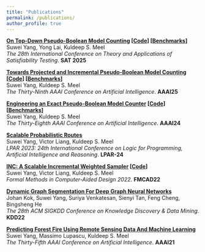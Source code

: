 ```yaml
---
title: "Publications"
permalink: /publications/
author_profile: true
---
```


<b>[On Top-Down Pseudo-Boolean Model Counting](https://arxiv.org/abs/2506.05232) [[Code](https://github.com/grab/pbmc)] [[Benchmarks](https://zenodo.org/records/15582933)]</b><br>
Suwei Yang, Yong Lai, Kuldeep S. Meel <br>
<i>The 28th International Conference on Theory and Applications of Satisfiability Testing</i>. <b>SAT 2025</b>

<b>[Towards Projected and Incremental Pseudo-Boolean Model Counting](https://arxiv.org/abs/2412.14485) [[Code](https://github.com/grab/pbcount)] [[Benchmarks](https://zenodo.org/records/14557331)]</b><br>
Suwei Yang, Kuldeep S. Meel <br>
<i>The Thirty-Ninth AAAI Conference on Artificial Intelligence</i>. <b>AAAI25</b>

<b>[Engineering an Exact Pseudo-Boolean Model Counter](https://arxiv.org/abs/2312.12341) [[Code](https://github.com/grab/pbcount)] [[Benchmarks](https://zenodo.org/records/10873359)]</b><br>
Suwei Yang, Kuldeep S. Meel <br>
<i>The Thirty-Eighth AAAI Conference on Artificial Intelligence</i>. <b>AAAI24</b>

<b>[Scalable Probabilistic Routes](https://arxiv.org/abs/2306.10736)</b><br>
Suwei Yang, Victor Liang, Kuldeep S. Meel <br>
<i>LPAR 2023: 24th International Conference on Logic for Programming, Artificial Intelligence and Reasoning</i>. <b>LPAR-24</b>

<b>[INC: A Scalable Incremental Weighted Sampler](https://arxiv.org/abs/2306.10824) [[Code](https://github.com/grab/inc-weighted-sampler)]</b><br>
Suwei Yang, Victor Liang, Kuldeep S. Meel <br>
<i>Formal Methods in Computer-Aided Design 2022</i>. <b>FMCAD22</b>

<b>[Dynamic Graph Segmentation For Deep Graph Neural Networks](https://dl.acm.org/doi/abs/10.1145/3534678.3539111)</b><br>
Johan Kok, Suwei Yang, Suriya Venkatesan, Sienyi Tan, Feng Cheng, Bingsheng He <br>
<i>The 28th ACM SIGKDD Conference on Knowledge Discovery & Data Mining</i>. <b>KDD22</b>

<b>[Predicting Forest Fire Using Remote Sensing Data And Machine Learning](https://arxiv.org/abs/2101.01975)</b><br>
Suwei Yang, Massimo Lupascu, Kuldeep S. Meel <br>
<i>The Thirty-Fifth AAAI Conference on Artificial Intelligence</i>. <b>AAAI21</b>
